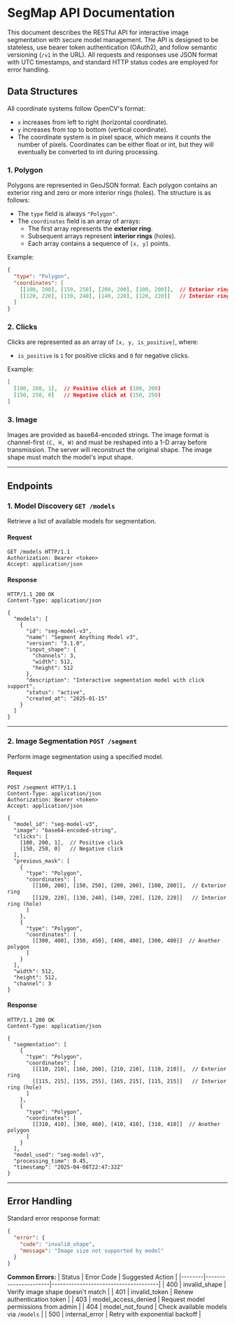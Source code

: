 # SegMap API Documentation

This document describes the RESTful API for interactive image segmentation with secure model management. The API is designed to be stateless, use bearer token authentication (OAuth2), and follow semantic versioning (`/v1` in the URL). All requests and responses use JSON format with UTC timestamps, and standard HTTP status codes are employed for error handling.

## Data Structures

All coordinate systems follow OpenCV's format:
- `x` increases from left to right (horizontal coordinate).
- `y` increases from top to bottom (vertical coordinate).
- The coordinate system is in pixel space, which means it counts the number of pixels. Coordinates can be either float or int, but they will eventually be converted to int during processing.

### 1. Polygon
Polygons are represented in GeoJSON format. Each polygon contains an exterior ring and zero or more interior rings (holes). The structure is as follows:
- The `type` field is always `"Polygon"`.
- The `coordinates` field is an array of arrays:
  - The first array represents the **exterior ring**.
  - Subsequent arrays represent **interior rings** (holes).
  - Each array contains a sequence of `[x, y]` points.

Example:
```json
{
  "type": "Polygon",
  "coordinates": [
    [[100, 200], [150, 250], [200, 200], [100, 200]],  // Exterior ring
    [[120, 220], [130, 240], [140, 220], [120, 220]]   // Interior ring (hole)
  ]
}
```

### 2. Clicks
Clicks are represented as an array of `[x, y, is_positive]`, where:
- `is_positive` is `1` for positive clicks and `0` for negative clicks.

Example:
```json
[
  [100, 200, 1],  // Positive click at (100, 200)
  [150, 250, 0]   // Negative click at (150, 250)
]
```

### 3. Image
Images are provided as base64-encoded strings. The image format is channel-first `(C, H, W)` and must be reshaped into a 1-D array before transmission. The server will reconstruct the original shape. The image shape must match the model's input shape.

---

## Endpoints

### 1. Model Discovery `GET /models`
Retrieve a list of available models for segmentation.

#### Request
```http
GET /models HTTP/1.1
Authorization: Bearer <token>
Accept: application/json
```

#### Response
```http
HTTP/1.1 200 OK
Content-Type: application/json

{
  "models": [
    {
      "id": "seg-model-v3",
      "name": "Segment Anything Model v3",
      "version": "3.1.0",
      "input_shape": {
        "channels": 3,
        "width": 512,
        "height": 512
      },
      "description": "Interactive segmentation model with click support",
      "status": "active",
      "created_at": "2025-01-15"
    }
  ]
}
```

---

### 2. Image Segmentation `POST /segment`
Perform image segmentation using a specified model.

#### Request
```http
POST /segment HTTP/1.1
Content-Type: application/json
Authorization: Bearer <token>
Accept: application/json

{
  "model_id": "seg-model-v3",
  "image": "base64-encoded-string",
  "clicks": [
    [100, 200, 1],  // Positive click
    [150, 250, 0]   // Negative click
  ],
  "previous_mask": [
    {
      "type": "Polygon",
      "coordinates": [
        [[100, 200], [150, 250], [200, 200], [100, 200]],  // Exterior ring
        [[120, 220], [130, 240], [140, 220], [120, 220]]   // Interior ring (hole)
      ]
    },
    {
      "type": "Polygon",
      "coordinates": [
        [[300, 400], [350, 450], [400, 400], [300, 400]]  // Another polygon
      ]
    }
  ],
  "width": 512,
  "height": 512,
  "channel": 3
}
```

#### Response
```http
HTTP/1.1 200 OK
Content-Type: application/json

{
  "segmentation": [
    {
      "type": "Polygon",
      "coordinates": [
        [[110, 210], [160, 260], [210, 210], [110, 210]],  // Exterior ring
        [[115, 215], [155, 255], [165, 215], [115, 215]]   // Interior ring (hole)
      ]
    },
    {
      "type": "Polygon",
      "coordinates": [
        [[310, 410], [360, 460], [410, 410], [310, 410]]  // Another polygon
      ]
    }
  ],
  "model_used": "seg-model-v3",
  "processing_time": 0.45,
  "timestamp": "2025-04-08T22:47:32Z"
}
```

---

## Error Handling
Standard error response format:
```json
{
  "error": {
    "code": "invalid_shape",
    "message": "Image size not supported by model"
  }
}
```

**Common Errors:**
| Status | Error Code           | Suggested Action                     |
|--------|----------------------|--------------------------------------|
| 400    | invalid_shape        | Verify image shape doesn't match     |
| 401    | invalid_token        | Renew authentication token           |
| 403    | model_access_denied  | Request model permissions from admin |
| 404    | model_not_found      | Check available models via `/models` |
| 500    | internal_error       | Retry with exponential backoff       |
